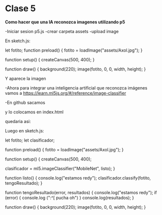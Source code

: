 # Clase 5

**Como hacer que una IA reconozca imagenes utilizando p5**

-Iniciar sesion p5.js
-crear carpeta assets
-upload image

En sketch.js:

  let fotito;
  function preload() {
  fotito = loadImage("assets/Axol.jpg");
}

  function setup() {
    createCanvas(500, 400);
}

  function draw() {
  background(220);
  image(fotito, 0, 0, width, height);
}

Y aparece la imagen

-Ahora para integrar una inteligencia artificial que reconozca imágenes vamos a 
https://learn.ml5js.org/#/reference/image-classifier

-En github sacamos <script src="https://unpkg.com/ml5@0.12.2/dist/ml5.min.js" type="text/javascript"></script>

y lo colocamos en index.html

quedaria asi:

<!DOCTYPE html>
<html lang="en">
  <head>
    <script src="https://cdnjs.cloudflare.com/ajax/libs/p5.js/1.7.0/p5.js"></script>
    <script src="https://cdnjs.cloudflare.com/ajax/libs/p5.js/1.7.0/addons/p5.sound.min.js"></script>
    <script src="https://unpkg.com/ml5@0.12.2/dist/ml5.min.js"></script>
    <link rel="stylesheet" type="text/css" href="style.css">
    <meta charset="utf-8" />

  </head>
  <body>
    <main>
    </main>
    <script src="sketch.js"></script>
  </body>
</html>

Luego en sketch.js:

let fotito;
let clasificador;

function preload() {
  fotito = loadImage("assets/Axol.jpg");
}

function setup() {
  createCanvas(500, 400);

  clasificador = ml5.imageClassifier("MobileNet", listo);
}

function listo() {
  console.log("estamos redy");
  clasificador.classify(fotito, tengoResultado);
}

function tengoResultado(error, resultados) {
  console.log("estamos redy");
  if (error) {
   console.log (":^[ pucha oh")
  }
  console.log(resultados);
}

function draw() {
  background(220);
  image(fotito, 0, 0, width, height);
}


